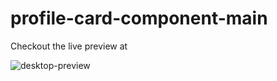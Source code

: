 # profile-card-component-main

Checkout the live preview at 

![desktop-preview](https://github.com/SethNamara/profile-card-component-main/assets/106119806/7c28546f-666a-4c21-ba8b-4c5edafb3ea3)

